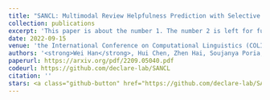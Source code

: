 ```yaml
---
title: "SANCL: Multimodal Review Helpfulness Prediction with Selective Attention and Natural Contrastive Learning "
collection: publications
excerpt: 'This paper is about the number 1. The number 2 is left for future work.'
date: 2022-09-15
venue: 'the International Conference on Computational Linguistics (COLING)'
authors: '<strong>Wei Han</strong>, Hui Chen, Zhen Hai, Soujanya Poria, Lidong Bing'
paperurl: https://arxiv.org/pdf/2209.05040.pdf
codeurl: https://github.com/declare-lab/SANCL
citation: ''
stars: <a class="github-button" href="https://github.com/declare-lab/SANCL" data-icon="octicon-star" data-show-count="true" aria-label="Star declare-lab/SANCL on GitHub">Star</a>
---
```

